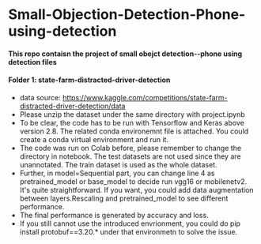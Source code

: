 # Small-Objection-Detection-Phone-using-detection

#### This repo contaisn the project of small obejct detection--phone using detection files


#### Folder 1: state-farm-distracted-driver-detection

- data source: https://www.kaggle.com/competitions/state-farm-distracted-driver-detection/data
- Please unzip the dataset under the same directory with project.ipynb
- To be clear, the code has to be run with Tensorflow and Keras above version 2.8. The related conda environemnt file is attached. You could create a conda virtual environment and run it. 
- The code was run on Colab before, please remember to change the directory in notebook. The test datasets are not used since they are unannotated. The train dataset is used as the whole dataset.
- Further, in model=Sequential part, you can change line 4 as pretrained_model or base_model to decide run vgg16 or mobilenetv2. It's quite straightforward. If you want, you could add data augmentation between layers.Rescaling and pretrained_model to see different performance.
- The final performance is generated by accuracy and loss. 
- If you still cannot use the introduced envrionment, you could do pip install protobuf==3.20.* under that environmetn to solve the issue.


#### 